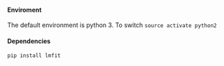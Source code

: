 #### Enviroment
The default environment is python 3. To switch `source activate python2`

#### Dependencies
```sh
pip install lmfit
```

